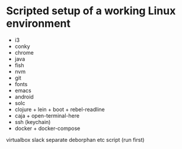# Scripted setup of a working Linux environment

- i3
- conky
- chrome
- java
- fish
- nvm
- git
- fonts
- emacs
- android
- solc
- clojure + lein + boot + rebel-readline
- caja + open-terminal-here
- ssh (keychain)
- docker + docker-compose

virtualbox
slack
separate deborphan etc script (run first)
